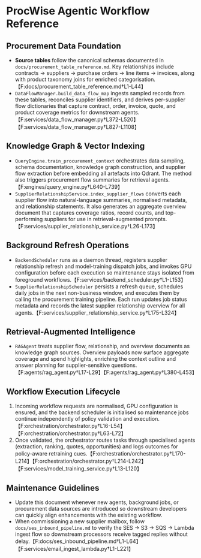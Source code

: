 # ProcWise Agentic Workflow Reference

## Procurement Data Foundation
- **Source tables** follow the canonical schemas documented in `docs/procurement_table_reference.md`. Key relationships include contracts → suppliers → purchase orders → line items → invoices, along with product taxonomy joins for enriched categorisation.【F:docs/procurement_table_reference.md†L1-L44】
- `DataFlowManager.build_data_flow_map` ingests sampled records from these tables, reconciles supplier identifiers, and derives per-supplier flow dictionaries that capture contract, order, invoice, quote, and product coverage metrics for downstream agents.【F:services/data_flow_manager.py†L372-L520】【F:services/data_flow_manager.py†L827-L1108】

## Knowledge Graph & Vector Indexing
- `QueryEngine.train_procurement_context` orchestrates data sampling, schema documentation, knowledge graph construction, and supplier flow extraction before embedding all artefacts into Qdrant. The method also triggers procurement flow summaries for retrieval agents.【F:engines/query_engine.py†L640-L739】
- `SupplierRelationshipService.index_supplier_flows` converts each supplier flow into natural-language summaries, normalised metadata, and relationship statements. It also generates an aggregate overview document that captures coverage ratios, record counts, and top-performing suppliers for use in retrieval-augmented prompts.【F:services/supplier_relationship_service.py†L26-L173】

## Background Refresh Operations
- `BackendScheduler` runs as a daemon thread, registers supplier relationship refresh and model-training dispatch jobs, and invokes GPU configuration before each execution so maintenance stays isolated from foreground workflows.【F:services/backend_scheduler.py†L1-L153】
- `SupplierRelationshipScheduler` persists a refresh queue, schedules daily jobs in the next non-business window, and executes them by calling the procurement training pipeline. Each run updates job status metadata and records the latest supplier relationship overview for all agents.【F:services/supplier_relationship_service.py†L175-L324】

## Retrieval-Augmented Intelligence
- `RAGAgent` treats supplier flow, relationship, and overview documents as knowledge graph sources. Overview payloads now surface aggregate coverage and spend highlights, enriching the context outline and answer planning for supplier-sensitive questions.【F:agents/rag_agent.py†L17-L29】【F:agents/rag_agent.py†L380-L453】

## Workflow Execution Lifecycle
1. Incoming workflow requests are normalised, GPU configuration is ensured, and the backend scheduler is initialised so maintenance jobs continue independently of policy validation and execution.【F:orchestration/orchestrator.py†L16-L54】【F:orchestration/orchestrator.py†L63-L72】
2. Once validated, the orchestrator routes tasks through specialised agents (extraction, ranking, quotes, opportunities) and logs outcomes for policy-aware retraining cues.【F:orchestration/orchestrator.py†L170-L214】【F:orchestration/orchestrator.py†L214-L242】【F:services/model_training_service.py†L13-L120】

## Maintenance Guidelines
- Update this document whenever new agents, background jobs, or procurement data sources are introduced so downstream developers can quickly align enhancements with the existing workflow.
- When commissioning a new supplier mailbox, follow `docs/ses_inbound_pipeline.md` to verify the SES → S3 → SQS → Lambda ingest flow so downstream processors receive tagged replies without delay.【F:docs/ses_inbound_pipeline.md†L1-L64】【F:services/email_ingest_lambda.py†L1-L221】
